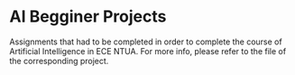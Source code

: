 # AI Begginer Projects
 Assignments that had to be completed in order to complete the course of Artificial Intelligence in ECE NTUA. For more info, please refer to the file of the corresponding project.
